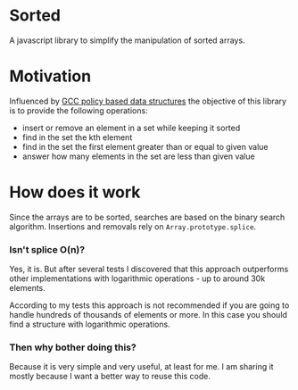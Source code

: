 # Sorted

A javascript library to simplify the manipulation of sorted arrays.

# Motivation

Influenced by [GCC policy based data structures](https://www.geeksforgeeks.org/policy-based-data-structures-g/) the objective of this library is to provide the following operations:

- insert or remove an element in a set while keeping it sorted
- find in the set the kth element
- find in the set the first element greater than or equal to given value
- answer how many elements in the set are less than given value

# How does it work

Since the arrays are to be sorted, searches are based on the binary search algorithm. Insertions and removals rely on `Array.prototype.splice`.

### Isn't splice O(n)?

Yes, it is. But after several tests I discovered that this approach outperforms other implementations with logarithmic operations - up to around 30k elements.

According to my tests this approach is not recommended if you are going to handle hundreds of thousands of elements or more. In this case you should find a structure with logarithmic operations.

### Then why bother doing this?

Because it is very simple and very useful, at least for me. I am sharing it mostly because I want a better way to reuse this code.
